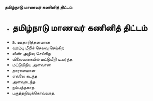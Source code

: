 **தமிழ்நாடு மாணவர் கணினித் திட்டம்**
- # தமிழ்நாடு மாணவர் கணினித் திட்டம்
- a. ஊதாரித்தனமான
- வரம்பு மீறிச் செலவு செய்கிற
- வீண் அழிவு செய்கிற
- விலைவகையில் மட்டுமீறி உயர்ந்த
- மட்டுமீறிய அளவான
- தாராளமான
- எல்லை கடந்த
- அளவுகடந்த
- நம்பத்தகாத
- பகுத்தறிவுக்கொவ்வாத.

